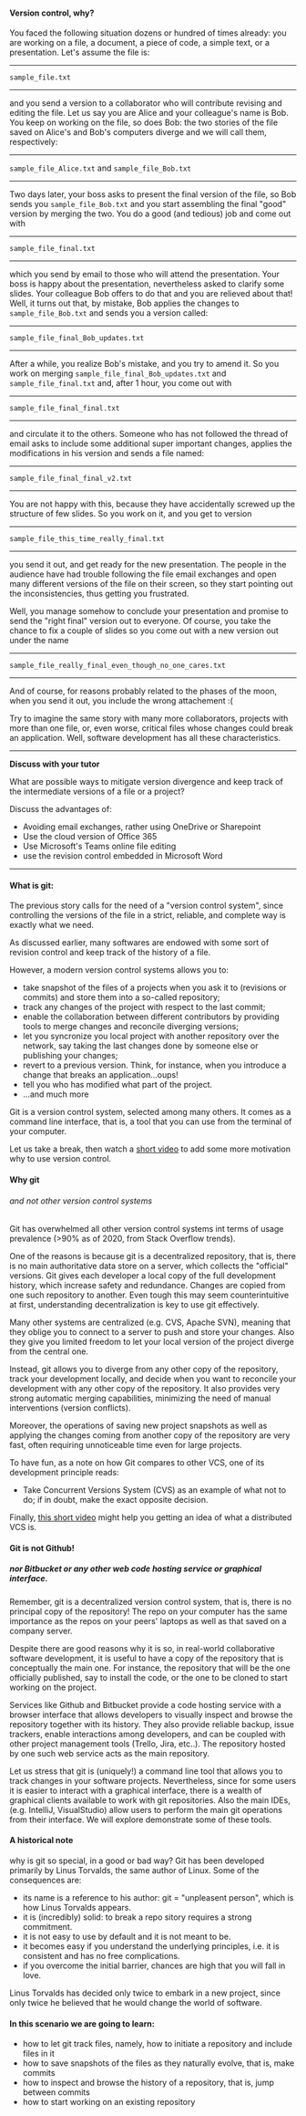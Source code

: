 #### Version control, why?

You faced the following situation dozens or hundred of times already: you are working on a file, a document, a piece of code,
 a simple text, or a presentation. Let's assume the file is:
 
---

`sample_file.txt`

---
  
and you send a version to a collaborator who will contribute revising and editing the file.
Let us say you are Alice and your colleague's name is Bob.
You keep on working on the file, so does Bob: the two stories of the file saved on Alice's and Bob's computers diverge
and we will call them, respectively:

---

`sample_file_Alice.txt` and `sample_file_Bob.txt`

---


Two days later, your boss asks to present the final version of the file, so Bob sends you `sample_file_Bob.txt` and you start assembling
 the final "good" version by merging the two. You do a good (and tedious) job and come out with
 
---

`sample_file_final.txt`

---
 
which you send by email to those who will attend the presentation. Your boss is happy about the presentation, nevertheless asked to clarify some slides.
 Your colleague Bob offers to do that and you are relieved about that!
  Well, it turns out that, by mistake, Bob applies the changes to `sample_file_Bob.txt` and sends you a version called:
  
---

`sample_file_final_Bob_updates.txt`

---

After a while, you realize Bob's mistake, and you try to amend it. So you work on merging `sample_file_final_Bob_updates.txt`
 and `sample_file_final.txt` and, after 1 hour, you come out with
 
---

`sample_file_final_final.txt`

---

and circulate it to the others. Someone who has not followed the thread of email asks to include some additional 
super important changes, applies the modifications in his version and sends a file named:

---

`sample_file_final_final_v2.txt`

---

You are not happy with this, because they have accidentally screwed up the structure of few slides.
 So you work on it, and you get to version

---

`sample_file_this_time_really_final.txt`

---

you send it out, and get ready for the new presentation. The people in the audience have had trouble following the file email exchanges
and open many different versions of the file on their screen, so they start pointing out the inconsistencies,
thus getting you frustrated. 

Well, you manage somehow to conclude your presentation and promise to send the "right final" version out to everyone.
Of course, you take the chance to fix a couple of slides so you come out with a new version out under the name
 
---

`sample_file_really_final_even_though_no_one_cares.txt`

---
 
And of course, for reasons probably related to the phases of the moon, when you send it out, you include the wrong attachement :(

Try to imagine the same story with many more collaborators, projects with more than one file, or, even worse,
 critical files whose changes could break an application. Well, software development has all these characteristics.

------------------------
**Discuss with your tutor**

What are possible ways to mitigate version divergence and keep track of the intermediate versions of a file or a project?

Discuss the advantages of:

- Avoiding email exchanges, rather using OneDrive or Sharepoint
- Use the cloud version of Office 365
- Use Microsoft's Teams online file editing
- use the revision control embedded in Microsoft Word

-------------------------


#### What is git:

The previous story calls for the need of a "version control system", since controlling the versions of the file in a
 strict, reliable, and complete way is exactly what we need.
 
As discussed earlier, many softwares are endowed with some sort of revision control and keep track of the history of a file. 

However, a modern version control systems allows you to:

- take snapshot of the files of a projects when you ask it to (revisions or commits) and store them into a so-called repository;
- track any changes of the project with respect to the last commit;
- enable the collaboration between different contributors by providing tools to merge changes and reconcile diverging versions; 
- let you syncronize you local project with another repository over the network, say taking the last changes done by someone else
 or publishing your changes;
- revert to a previous version. Think, for instance, when you introduce a change that breaks an application...oups!
- tell you who has modified what part of the project.
- ...and much more 

Git is a version control system, selected among many others. It comes as a command line interface, that is, a tool that
 you can use from the terminal of your computer.
 
Let us take a break, then watch a [short video](https://www.youtube.com/watch?v=M-O8ZNW9icQ&feature=youtu.be)
 to add some more motivation why to use version control.


#### Why git
###### and not other version control systems

Git has overwhelmed all other version control systems int terms of usage prevalence (>90% as of 2020, from Stack Overflow trends). 

One of the reasons is because git is a decentralized repository, that is, there is no main authoritative data store on a server,
 which collects the "official" versions. Git gives each developer a local copy of the full development history, which increase safety and redundance.
Changes are copied from one such repository to another. Even tough this may seem counterintuitive at first,
 understanding decentralization is key to use git effectively.

Many other systems are centralized (e.g. CVS, Apache SVN), meaning that they oblige you to connect to a server to push and store your changes.
 Also they give you limited freedom to let your local version of the project diverge from the central one.
  
Instead, git allows you to diverge from any other copy of the repository, track your development locally,
 and decide when you want to reconcile your development with any other copy of the repository. 
It also provides very strong automatic merging capabilities, minimizing the need of manual interventions (version conflicts). 

Moreover, the operations of saving new project snapshots as well as applying the changes coming from another copy of the repository
 are very fast, often requiring unnoticeable time even for large projects.

To have fun, as a note on how Git compares to other VCS, one of its development principle reads:

- Take Concurrent Versions System (CVS) as an example of what not to do; if in doubt, make the exact opposite decision.

Finally, [this short video](https://www.youtube.com/watch?v=_yQlKEq-Ueg) might help you getting an idea of what a distributed VCS is.


#### Git is not Github! 
##### nor Bitbucket or any other web code hosting service or graphical interface.

Remember, git is a decentralized version control system, that is, there is no principal copy of the repository! 
The repo on your computer has the same importance as the repos on your peers' laptops as well as that saved on a company server.

Despite there are good reasons why it is so, in real-world collaborative software development, it is useful to have a copy of the repository that is conceptually the main one.
For instance, the repository that will be the one officially published, say to install the code, or the one to be cloned
 to start working on the project. 

Services like Github and Bitbucket provide a code hosting service with a browser interface that allows developers
 to visually inspect and browse the repository together with its history.
They also provide reliable backup, issue trackers, enable interactions among developers,
 and can be coupled with other project management tools (Trello, Jira, etc..). 
The repository hosted by one such web service acts as the main repository.
 
Let us stress that git is (uniquely!) a command line tool that allows you to track changes in your software projects. 
Nevertheless, since for some users it is easier to interact with a graphical interface, 
there is a wealth of graphical clients available to work with git repositories.
Also the main IDEs, (e.g. IntelliJ, VisualStudio) allow users to perform the main git operations from their interface.
We will explore demonstrate some of these tools.


#### A historical note 
why is git so special, in a good or bad way?
Git has been developed primarily by Linus Torvalds, the same author of Linux. Some of the consequences are:

- its name is a reference to his author: git = "unpleasent person", which is how Linus Torvalds appears.
- it is (incredibly) solid: to break a repo sitory requires a strong commitment.
- it is not easy to use by default and it is not meant to be.
- it becomes easy if you understand the underlying principles, i.e. it is consistent and has no free complications. 
- if you overcome the initial barrier, chances are high that you will fall in love. 

Linus Torvalds has decided only twice to embark in a new project, since only twice he believed
 that he would change the world of software.

#### In this scenario we are going to learn:

- how to let git track files, namely, how to initiate a repository and include files in it
- how to save snapshots of the files as they naturally evolve, that is, make commits
- how to inspect and browse the history of a repository, that is, jump between commits
- how to start working on an existing repository


